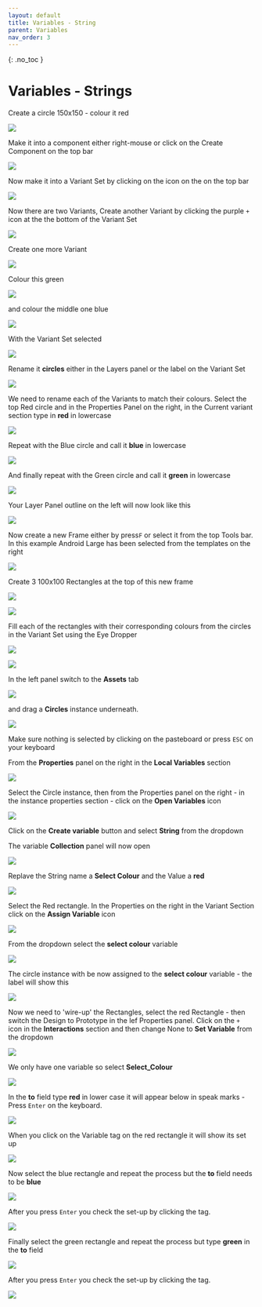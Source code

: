 ```yaml
---
layout: default
title: Variables - String
parent: Variables
nav_order: 3
---
```


{: .no_toc }

# Variables - Strings

Create a circle 150x150 - colour it red

![](./variables_string_2024/spring_.png)

Make it into a component either right-mouse or click on the Create Component on the top bar

![](./variables_string_2024/spring_1.png)

Now make it into a Variant Set by clicking on the icon on the on the top bar

![](./variables_string_2024/spring_1.png)

Now there are two Variants, Create another Variant by clicking the purple `+` icon at the the bottom of the Variant Set

![](./variables_string_2024/spring_v2.png)

Create one more Variant

![](./variables_string_2024/spring_x.png)

Colour this green

![](./variables_string_2024/spring_3.png)

and colour the middle one blue

![](./variables_string_2024/spring_4.png)

With the Variant Set selected 

![](./variables_string_2024/spring_6.png)

Rename it **circles** either in the Layers panel or the label on the Variant Set

![](./variables_string_2024/rename_cir.png)

We need to rename each of the Variants to match their colours. Select the top Red circle and in the Properties Panel on the right, in the Current variant section type in **red** in lowercase

![](./variables_string_2024/spring_7.png)

Repeat with the Blue circle and call it **blue** in lowercase

![](./variables_string_2024/spring_8.png)

And finally repeat with the Green circle and call it **green** in lowercase

![](./variables_string_2024/spring_9.png)

Your Layer Panel outline on the left will now look like this

![](./variables_string_2024/spring_10.png)

Now create a new Frame either by press`F` or select it from the top Tools bar. In this example Android Large has been selected from the templates on the right

![](./variables_string_2024/spring_11.png)

Create 3 100x100 Rectangles at the top of this new frame

![](./variables_string_2024/spring_12.png)

![](./variables_string_2024/spring_13.png)


Fill each of the rectangles with their corresponding colours from the circles in the Variant Set using the Eye Dropper

![](./variables_string_2024/eye_drop.png)



![](./variables_string_2024/spring_14.png)

In the left panel switch to the **Assets** tab 

![](./variables_string_2024/draf_asset_-2.png)

and drag a **Circles** instance underneath.

![](./variables_string_2024/drag_asset_1.png)

Make sure nothing is selected by clicking on the pasteboard or press `ESC` on your keyboard

From the **Properties** panel on the right in the **Local Variables** section

![](./variables_string_2024/spring_24.png)

Select the Circle instance, then from the Properties panel on the right - in the instance properties section - click on the **Open Variables** icon

![](./variables_string_2024/spring_var.png)

Click on the **Create variable** button and select **String** from the dropdown

The variable **Collection** panel will now open

![](./variables_string_2024/spring_value.png)

Replave the String name a **Select Colour** and the Value a **red**

![](./variables_string_2024/string_naming.png)

Select the Red rectangle. In the Properties on the right in the Variant Section click on the **Assign Variable** icon

![](./variables_string_2024/assign_var_circle.png)

From the dropdown select the **select colour** variable

![](./variables_string_2024/assign_v2_1.png)

The circle instance with be now assigned to the **select colour** variable - the label will show this

![](./variables_string_2024/assign_2.png)

Now we need to 'wire-up' the Rectangles, select the red Rectangle - then switch the Design to Prototype in the lef Properties panel. Click on the `+` icon in the **Interactions** section and then change None to **Set Variable** from the dropdown  

![](./variables_string_2024/spring_35.png)

We only have one variable so select **Select_Colour**

![](./variables_string_2024/spring_36.png)

In the **to** field type **red** in lower case it will appear below in speak marks - Press `Enter` on the keyboard.

![](./variables_string_2024/spring_37.png)

When you click on the Variable tag on the red rectangle it will show its set up

![](./variables_string_2024/tag_one.png)

Now select the blue rectangle and repeat the process but the **to** field needs to be **blue**

![](./variables_string_2024/assign_blue_2.png)

After you press `Enter` you check the set-up by clicking the tag.

![](./variables_string_2024/blue_tag.png)

Finally select the green rectangle and repeat the process but type **green** in the **to** field

![](./variables_string_2024/spring_39.png)

After you press `Enter` you check the set-up by clicking the tag.

![](./variables_string_2024/green_tag.png)


